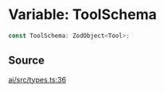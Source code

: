 # Variable: ToolSchema

```ts
const ToolSchema: ZodObject<Tool>;
```

## Source

[ai/src/types.ts:36](https://github.com/firebase/genkit/blob/2b0be364306d92a8e7d13efc2da4fb04c1d21e29/js/ai/src/types.ts#L36)
